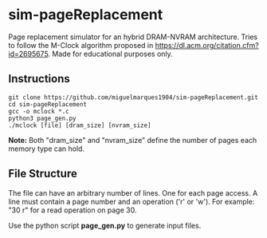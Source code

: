 # sim-pageReplacement

Page replacement simulator for an hybrid DRAM-NVRAM architecture.
Tries to follow the M-Clock algorithm proposed in https://dl.acm.org/citation.cfm?id=2695675.
Made for educational purposes only.

## Instructions
```
git clone https://github.com/miguelmarques1904/sim-pageReplacement.git
cd sim-pageReplacement
gcc -o mclock *.c
python3 page_gen.py
./mclock [file] [dram_size] [nvram_size]
```
__Note:__ Both "dram_size" and "nvram_size" define the number of pages each memory type can hold.

## File Structure
The file can have an arbitrary number of lines. One for each page access.
A line must contain a page number and an operation ('r' or 'w'). For example: "30 r" for a read operation on page 30.

Use the python script __page_gen.py__ to generate input files.

